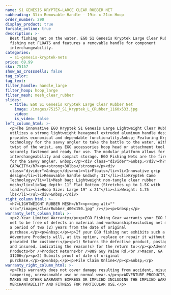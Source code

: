 ```yaml
---
name: S1 GENESIS KRYPTEK—LARGE CLEAR RUBBER NET
subheading: 31in Removable Handle — 19in x 21in Hoop
order_number: 290
display_product: true
forsale_online: true
description: >-
  Best fishing net on the water. EGO S1 Genesis Kryptek Large Clear Rubber
  fishing net FLOATS and features a removable handle for component
  interchangeability.
categories:
  - s1-genesis-kryptek-nets
price: 69.99
sku: 75157
show_as_crosssells: false
tag_color:
tag_text:
filter_handle: handle_large
filter_hoop: hoop_large
filter_mesh: mesh_clear_rubber
slides:
  - title: EGO S1 Genesis Kryptek Large Clear Rubber Net
    image: /images/75157_S1_Kryptek_L_CRubber_1160x533.jpg
    video:
    is_video: false
left_column_html: >-
  <p>The innovative EGO Kryptek S1 Genesis Large Lightweight Clear Rubber net
  utilizes a strong lightweight hexagonal extruded aluminum handle design that
  provides economical and dependable functionality.&nbsp; Featuring Kryptek Camo
  technology for the savvy angler to take the battle to the water. With a simple
  twist of the wrist, any EGO accessories hoop head or attachment tool can be
  securely fastened and ready for use. The modular platform allows for component
  interchangeability and compact storage. EGO Fishing Nets are the first choice
  for the Savvy angler. &nbsp;</p><div class="divider">&nbsp;</div><h7>MAX LOAD
  CAPACITY</h7><p><strong>30lbs</strong></p><div
  class="divider">&nbsp;</div><ul><li>Floats</li><li>Innovative grip
  design</li><li>Removable handle &ndash; 31"</li><li>Kryptek Camo
  Technology</li><li>Mesh bag: Lightweight non-tangle clear rubber
  mesh</li><li>Bag depth: 11" Flat Bottom (Stretches up to 1.5X with
  load)</li><li>Hoop Size: Large 19" x 21"</li><li>Weight: 1.75
  lbs</li></ul><div>&nbsp;</div>
right_column_html: >-
  <h7>LIGHTWEIGHT RUBBER MESH</h7><p><img alt=""
  src="/images/ClearRubber_400x150.jpg" /></p><p>&nbsp;</p>
warranty_left_column_html: >-
  <p>2-Year Limited Warranty</p><p>EGO Fishing Gear warrants your EGO landing
  net to be free of defects in material and workmanship(excluding net mesh) for
  a period of two (2) years from the date of original
  purchase.</p><p>&nbsp;</p><p>If your EGO fishing net exhibits such a defect,
  Adventure Products will, at its option, replace or repair it without charge,
  provided the customer:</p><p>1) Returns the defective product, postage paid
  and insured, indicating the reason(s) for the return to:</p><p>Adventure
  Products<br />Product Returns<br />889 Guy Paine Rd.<br />Macon, GA
  31206</p><p>2) Submits proof of date of original
  purchase.</p><p>&nbsp;</p><p>File Claim Online</p><p>&nbsp;</p>
warranty_right_column_html: >-
  <p>This warranty does not cover damage resulting from accident, misuse, abuse,
  tampering, unreasonable use or normal wear.</p><p>ADVENTURE PRODUCTS, INC.
  MAKES NO OTHER WARRANTY EXPRESS OR IMPLIED INCLUDING THE IMPLIED WARRANTIES OF
  MERCHANTABILITY AND FITNESS FOR PARTICULAR USE.</p>
---
```

